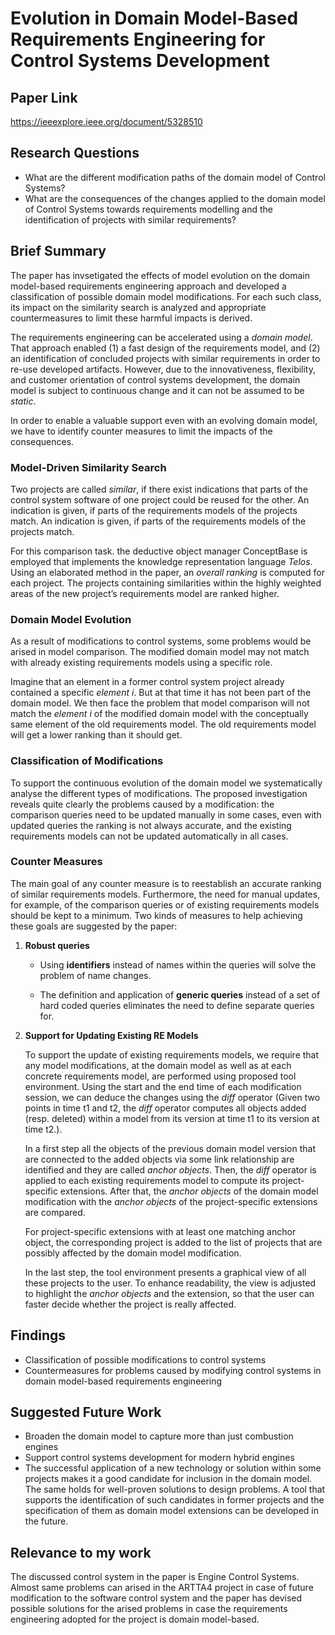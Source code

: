 # Evolution in Domain Model-Based Requirements Engineering for Control Systems Development

## Paper Link

https://ieeexplore.ieee.org/document/5328510

## Research Questions

- What are the different modification paths of the domain model of Control Systems?
- What are the consequences of the changes applied to the domain model of Control Systems towards requirements modelling and the identification of projects with similar requirements?

## Brief Summary

The paper has invsetigated the effects of model evolution on the domain model-based requirements engineering approach and developed a classification of possible domain model modifications. For each such class, its impact on the similarity search is analyzed and appropriate countermeasures to limit these harmful impacts is derived.

The requirements engineering can be accelerated using a *domain model*. That approach enabled (1) a fast design of the requirements model, and (2) an identification of concluded projects with similar requirements in order to re-use developed artifacts. However, due to the innovativeness, flexibility, and customer orientation of control systems development, the domain model is subject to continuous change and it can not be assumed to be *static*.

In order to enable a valuable support even with an evolving domain model, we have to identify counter measures to limit the impacts of the consequences.

### Model-Driven Similarity Search

Two projects are called *similar*, if there exist indications that parts of the control system software of one project could be reused for the other. An indication is given, if parts of the requirements models
of the projects match. An indication is given, if parts of the requirements models of the projects match.

For this comparison task. the deductive object manager ConceptBase is employed that implements the knowledge representation language *Telos*. Using an elaborated method in the paper, an *overall ranking* is computed for each project. The projects containing similarities within the highly weighted areas of the new project’s requirements model are ranked higher.

### Domain Model Evolution

As a result of modifications to control systems, some problems would be arised in model comparison. The modified domain model may not match with already existing requirements models using a specific role.

Imagine that an element in a former control system project already contained a specific *element* *i*. But at that time it has not been part of the domain model. We then face the problem that model comparison will not match the *element i* of the modified domain model with the conceptually same element of the old requirements model. The old requirements model will get a lower ranking than it should get.

### Classification of Modifications

To support the continuous evolution of the domain model we systematically analyse the different types of modifications. The proposed investigation reveals quite clearly the problems caused by a modification: the comparison queries need to be updated manually in some cases, even with updated queries the ranking is not always accurate, and the existing requirements models can not be updated automatically in all cases.

### Counter Measures

The main goal of any counter measure is to reestablish an accurate ranking of similar requirements models. Furthermore, the need for manual updates, for example, of the comparison queries or of existing requirements models should be kept to a minimum. Two kinds of measures to help achieving these goals are suggested by the paper:

1. **Robust queries**

   * Using **identifiers** instead of names within the queries will solve the problem of name changes.

   * The definition and application of **generic queries** instead of a set of hard coded queries 	eliminates the need to define separate queries for.

2. **Support for Updating Existing RE Models**

   To support the update of existing requirements models, we require that any model modifications, at the domain model as well as at each concrete requirements model, are performed using proposed tool environment. Using the start and the end time of each modification session, we can deduce the changes using the *diff* operator (Given two points in time t1 and t2, the *diff* operator computes all objects added (resp. deleted) within a model from its version at time t1 to
   its version at time t2.). 

   In a first step all the objects of the previous domain model version that are connected to the added objects via some link relationship are identified and they are called *anchor objects*. Then,  the *diff* operator is applied to each existing requirements model to compute its project-specific extensions. After that,  the *anchor objects* of the domain model modification with the *anchor objects* of the project-specific extensions are compared. 

   For project-specific extensions with at least one matching anchor object, the corresponding project is added to the list of projects that are possibly affected by the domain model modification. 

   In the last step, the tool environment presents a graphical view of all these projects to the user. To enhance readability, the view is adjusted to highlight the *anchor objects* and the extension, so that the user can faster decide whether the project is really affected.

## Findings

- Classification of possible modifications to control systems
- Countermeasures for problems caused by modifying control systems in domain model-based  requirements engineering

## Suggested Future Work

* Broaden the domain model to capture more than just combustion engines
* Support control systems development for modern hybrid engines
* The successful application of a new technology or solution within some projects makes it
  a good candidate for inclusion in the domain model. The same holds for well-proven solutions to design problems. A tool that supports the identification of such candidates in former projects and the specification of them as domain model extensions can be developed in the future.

## Relevance to my work

The discussed control system in the paper is Engine Control Systems. Almost same problems can arised in the ARTTA4 project in case of future modification to the software control system and the paper has devised possible solutions for the arised problems in case the requirements engineering adopted for the project is domain model-based.
